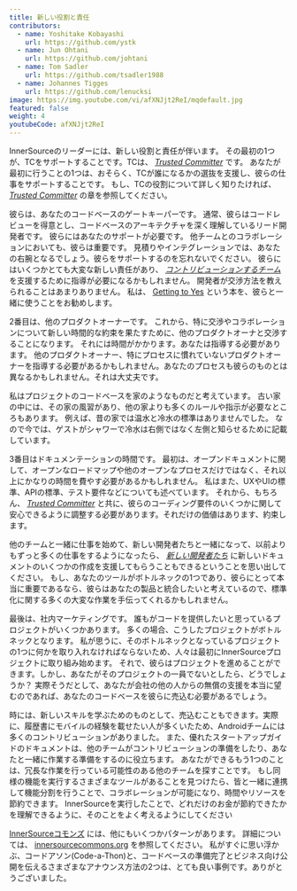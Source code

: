 ```yaml
---
title: 新しい役割と責任
contributors:
  - name: Yoshitake Kobayashi
    url: https://github.com/ystk
  - name: Jun Ohtani
    url: https://github.com/johtani
  - name: Tom Sadler
    url: https://github.com/tsadler1988
  - name: Johannes Tigges
    url: https://github.com/lenucksi
image: https://img.youtube.com/vi/afXNJjt2ReI/mqdefault.jpg
featured: false
weight: 4
youtubeCode: afXNJjt2ReI
---
```

<div class="paragraph">
<p>InnerSourceのリーダーには、新しい役割と責任が伴います。
その最初の1つが、TCをサポートすることです。TCは、 <a href="https://innersourcecommons.org/ja/learn/learning-path/trusted-committer"><em>Trusted Committer</em></a> です。
あなたが最初に行うことの1つは、おそらく、TCが誰になるかの選抜を支援し、彼らの仕事をサポートすることです。
もし、TCの役割について詳しく知りたければ、 <a href="https://innersourcecommons.org/ja/learn/learning-path/trusted-committer"><em>Trusted Committer</em></a> の章を参照してください。</p>
</div>
<div class="paragraph">
<p>彼らは、あなたのコードベースのゲートキーパーです。
通常、彼らはコードレビューを得意とし、コードベースのアーキテクチャを深く理解しているリード開発者です。
彼らにはあなたのサポートが必要です。
他チームとのコラボレーションにおいても、彼らは重要です。
見積りやインテグレーションでは、あなたの右腕となるでしょう。彼らをサポートするのを忘れないでください。
彼らにはいくつかとても大変な新しい責任があり、 <a href="https://innersourcecommons.org/ja/learn/learning-path/contributor"><em>コントリビューションするチーム</em></a> を支援するために指導が必要になるかもしれません。
開発者が交渉方法を教えられることはあまりありません。
私は、 <a href="https://www.amazon.com/Getting-Yes-Negotiating-Agreement-Without/dp/0143118757/">Getting to Yes</a> という本を、彼らと一緒に使うことをお勧めします。</p>
</div>
<div class="paragraph">
<p>2番目は、他のプロダクトオーナーです。
これから、特に交渉やコラボレーションについて新しい時間的な約束を果たすために、他のプロダクトオーナと交渉することになります。
それには時間がかかります。あなたは指導する必要があります。
他のプロダクトオーナー、特にプロセスに慣れていないプロダクトオーナーを指導する必要があるかもしれません。あなたのプロセスも彼らのものとは異なるかもしれません。それは大丈夫です。</p>
</div>
<div class="paragraph">
<p>私はプロジェクトのコードベースを家のようなものだと考えています。
古い家の中には、その家の風習があり、他の家よりも多くのルールや指示が必要なところもあります。
例えば、昔の家では温水と冷水の標準はありませんでした。
なので今では、ゲストがシャワーで冷水は右側ではなく左側と知らせるために記載しています。</p>
</div>
<div class="paragraph">
<p>3番目はドキュメンテーションの時間です。
最初は、オープンドキュメントに関して、オープンなロードマップや他のオープンなプロセスだけではなく、それ以上にかなりの時間を費やす必要があるかもしれません。
私はまた、UXやUIの標準、APIの標準、テスト要件などについても述べています。
それから、もちろん、 <a href="https://innersourcecommons.org/ja/learn/learning-path/trusted-committer"><em>Trusted Committer</em></a> と共に、彼らのコーディング要件のいくつかに関して安心できるように調整する必要があります。それだけの価値はあります、約束します。</p>
</div>
<div class="paragraph">
<p>他のチームと一緒に仕事を始めて、新しい開発者たちと一緒になって、以前よりもずっと多くの仕事をするようになったら、 <a href="https://innersourcecommons.org/ja/learn/learning-path/contributor"><em>新しい開発者たち</em></a> に新しいドキュメントのいくつかの作成を支援してもらうこともできるということを思い出してください。
もし、あなたのツールがボトルネックの1つであり、彼らにとって本当に重要であるなら、彼らはあなたの製品と統合したいと考えているので、標準化に関する多くの大変な作業を手伝ってくれるかもしれません。</p>
</div>
<div class="paragraph">
<p>最後は、社内マーケティングです。
誰もがコードを提供したいと思っているプロジェクトがいくつかあります。
多くの場合、こうしたプロジェクトがボトルネックとなります。
私が思うに、そのボトルネックとなっているプロジェクトの1つに何かを取り入れなければならないため、人々は最初にInnerSourceプロジェクトに取り組み始めます。
それで、彼らはプロジェクトを進めることができます。しかし、あなたがそのプロジェクトの一員でないとしたら、どうでしょうか？
実際そうだとして、あなたが会社の他の人からの無償の支援を本当に望むのであれば、あなたのコードベースを彼らに売込む必要があるでしょう。</p>
</div>
<div class="paragraph">
<p>時には、新しいスキルを学ぶためのものとして、売込むこともできます。実際に、履歴書にモバイルの経験を載せたい人が多くいたため、Androidチームには多くのコントリビューションがありました。
また、優れたスタートアップガイドのドキュメントは、他のチームがコントリビューションの準備をしたり、あなたと一緒に作業する準備をするのに役立ちます。
あなたができるもう1つのことは、冗長な作業を行っている可能性のある他のチームを探すことです。
もし同様の機能を実行するさまざまなツールがあることを見つけたら、皆と一緒に連携して機能分割を行うことで、コラボレーションが可能になり、時間やリソースを節約できます。
InnerSourceを実行したことで、どれだけのお金が節約できたかを理解できるように、そのことをよく考えるようにしてください</p>
</div>
<div class="paragraph">
<p><a href="http://innersourcecommons.org/">InnerSourceコモンズ</a> には、他にもいくつかパターンがあります。
詳細については、 <a href="http://innersourcecommons.org/">innersourcecommons.org</a> を参照してください。
私がすぐに思い浮かぶ、コードアソン(Code-a-Thon)と、コードベースの準備完了とビジネス向け公開を伝えるさまざまなアナウンス方法の2つは、とても良い事例です。ありがとうございました。</p>
</div>
<!--- This file autogenerated from https://github.com/InnerSourceCommons/InnerSourceLearningPath/blob/master/scripts -->